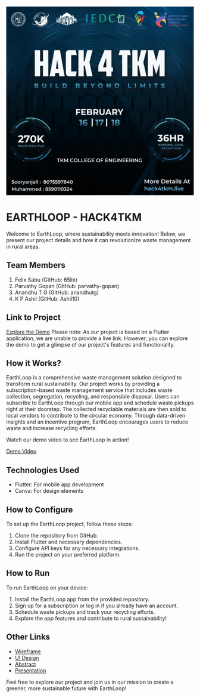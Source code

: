 ![image](HACK4TKM.jpeg)

# EARTHLOOP - HACK4TKM

Welcome to EarthLoop, where sustainability meets innovation! Below, we present our project details and how it can revolutionize waste management in rural areas.

## Team Members
1. Felix Sabu (GitHub: 65lix)
2. Parvathy Gopan (GitHub: parvathy-gopan)
3. Anandhu T G (GitHub: anandhutg)
4. K P Ashil (GitHub: Ashil10)

## Link to Project
[Explore the Demo](live_link)
Please note: As our project is based on a Flutter application, we are unable to provide a live link. However, you can explore the demo to get a glimpse of our project's features and functionality.

## How it Works?
EarthLoop is a comprehensive waste management solution designed to transform rural sustainability. Our project works by providing a subscription-based waste management service that includes waste collection, segregation, recycling, and responsible disposal. Users can subscribe to EarthLoop through our mobile app and schedule waste pickups right at their doorstep. The collected recyclable materials are then sold to local vendors to contribute to the circular economy. Through data-driven insights and an incentive program, EarthLoop encourages users to reduce waste and increase recycling efforts.

Watch our demo video to see EarthLoop in action!

[Demo Video](https://www.youtube.com/watch?v=AqVM6okTqBM)

## Technologies Used
- Flutter: For mobile app development
- Canva: For design elements

## How to Configure
To set up the EarthLoop project, follow these steps:
1. Clone the repository from GitHub.
2. Install Flutter and necessary dependencies.
3. Configure API keys for any necessary integrations.
4. Run the project on your preferred platform.

## How to Run
To run EarthLoop on your device:
1. Install the EarthLoop app from the provided repository.
2. Sign up for a subscription or log in if you already have an account.
3. Schedule waste pickups and track your recycling efforts.
4. Explore the app features and contribute to rural sustainability!

## Other Links
- [Wireframe](https://www.canva.com/design/DAF89q8n-S4/V8BQMLE1Rl7btt1QI9JI_Q/edit?utm_content=DAF89q8n-S4&utm_campaign=designshare&utm_medium=link2&utm_source=sharebutton)
- [UI Design](https://drive.google.com/file/d/1aGmhUqRqRurvJSFJhFh17KuBuimiJDnf/view?usp=sharing)
- [Abstract](https://drive.google.com/file/d/1XoL2DpK4kbRzPKTbgbZrI_GYqPa9zG2h/view)
- [Presentation](https://docs.google.com/presentation/d/1oZw1RLoQ0zYpetrGoNon2r0ACUpStpZT/edit?usp=drive_link&ouid=100863133379565973271&rtpof=true&sd=true)

Feel free to explore our project and join us in our mission to create a greener, more sustainable future with EarthLoop!
